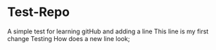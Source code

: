 # Test-Repo
A simple test for learning gitHub and adding a line
This line is my first change 
Testing 
How does a new line look;